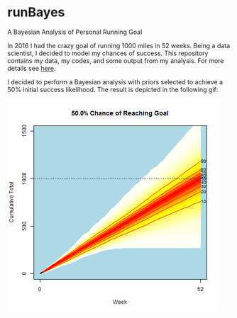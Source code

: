 # runBayes
A Bayesian Analysis of Personal Running Goal

In 2016 I had the crazy goal of running 1000 miles in 52 weeks. Being a data scientist, I decided to model my chances of success. This repository contains my data, my codes, and some output from my analysis. For more details see [here](https://chrisdienes.github.io/blog/2017/08/25/run-bayes). 

I decided to perform a Bayesian analysis with priors selected to achieve a 50% initial success likelihood. The result is depicted in the following gif:

![runBayes.gif](https://github.com/ChrisDienes/runBayes/blob/master/runBayes.gif "runBayes.gif")

